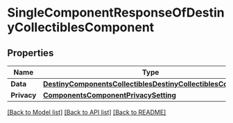 # SingleComponentResponseOfDestinyCollectiblesComponent

## Properties
Name | Type | Description | Notes
------------ | ------------- | ------------- | -------------
**Data** | [**DestinyComponentsCollectiblesDestinyCollectiblesComponent**](Destiny.Components.Collectibles.DestinyCollectiblesComponent.md) |  | [optional] 
**Privacy** | [**ComponentsComponentPrivacySetting**](Components.ComponentPrivacySetting.md) |  | [optional] 

[[Back to Model list]](../README.md#documentation-for-models) [[Back to API list]](../README.md#documentation-for-api-endpoints) [[Back to README]](../README.md)


